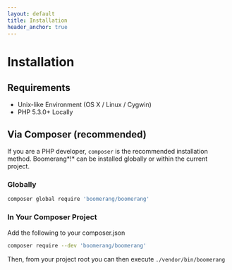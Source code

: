 ```yaml
---
layout: default
title: Installation
header_anchor: true
---
```


# Installation

## Requirements

- Unix-like Environment (OS X / Linux / Cygwin)
- PHP 5.3.0+ Locally

## Via Composer (recommended)

If you are a PHP developer, `composer` is the recommended installation method. Boomerang*!* can be installed globally or within the current project.

### Globally

```bash
composer global require 'boomerang/boomerang'
```

### In Your Composer Project

Add the following to your composer.json

```bash
composer require --dev 'boomerang/boomerang'
```

Then, from your project root you can then execute `./vendor/bin/boomerang`
